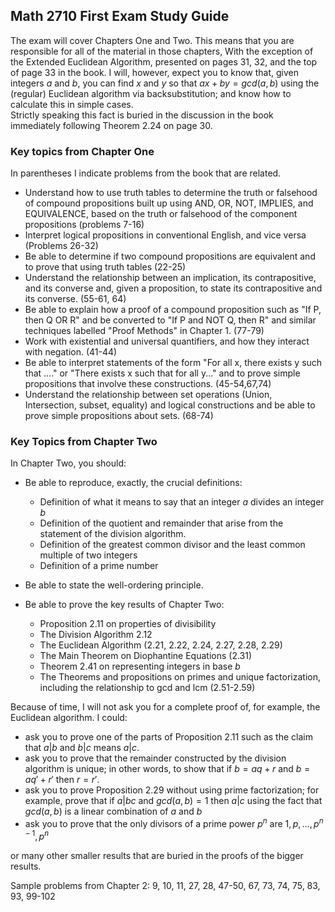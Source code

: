 ## Math 2710 First Exam Study Guide

The exam will cover Chapters One and Two. This means that you are responsible for all of the material in those chapters,
With the exception of the Extended Euclidean Algorithm, presented on pages 31, 32, and the top of page 33 in the book.  I will, however,
expect you to know that, given integers $a$ and $b$, you can find $x$ and $y$ so that $ax+by=gcd(a,b)$ using the (regular) Euclidean algorithm
via backsubstitution; and know how to calculate this in simple cases.  
Strictly speaking this fact is buried in the discussion in the book immediately following Theorem 2.24 on page 30.

### Key topics from Chapter One 

In parentheses I indicate problems from the book that are related.

- Understand how to use truth tables to determine the truth or falsehood of compound propositions built up using AND, OR, NOT, IMPLIES,
and EQUIVALENCE, based on the truth or falsehood of the component propositions (problems 7-16)
- Interpret logical propositions in conventional English, and vice versa (Problems 26-32)
- Be able to determine if two compound propositions are equivalent and to prove that using truth tables (22-25)
- Understand the relationship between an implication, its contrapositive, and its converse and, given a proposition, to state its contrapositive and its converse.
(55-61, 64)
- Be able to explain how a proof of a compound proposition such as "If P, then Q OR  R" and be converted to "If P and NOT Q, then R" and similar techniques
labelled "Proof Methods" in Chapter 1. (77-79)
- Work with existential and universal quantifiers, and how they interact with negation. (41-44)
- Be able to interpret statements of the form "For all x, there exists y such that ...." or "There exists x such that for all y..." and to prove simple
propositions that involve these constructions. (45-54,67,74)
- Understand the relationship between set operations (Union, Intersection, subset, equality) and logical constructions 
and be able to prove simple propositions about sets. (68-74)

### Key Topics from Chapter Two

In Chapter Two, you should:

- Be able to reproduce, exactly, the crucial definitions:

	- Definition of what it means to say that an integer $a$ divides an integer $b$
	- Definition of the quotient and remainder that arise from the statement of the division algorithm.  
	- Definition of the greatest common divisor and the least common multiple of two integers
	- Definition of a prime number

- Be able to state the well-ordering principle.

- Be able to prove the key results of Chapter Two:

	- Proposition 2.11 on properties of divisibility
	- The Division Algorithm 2.12
	- The Euclidean Algorithm (2.21, 2.22, 2.24, 2.27, 2.28, 2.29)
	- The Main Theorem on Diophantine Equations (2.31)
	- Theorem 2.41 on representing integers in base $b$
	- The Theorems and propositions on primes and unique factorization, including the relationship to gcd and lcm (2.51-2.59)
	
Because of time, I will not ask you for a complete proof of, for example, the Euclidean algorithm.  I could:

- ask you to prove one of the parts of Proposition 2.11 such as the claim that $a|b$ and $b|c$ means $a|c$.
- ask you to prove that the remainder constructed by the division algorithm is unique; in other words, to show that if $b=aq+r$ and $b=aq'+r'$ then $r=r'$. 
- ask you to prove Proposition 2.29 without using prime factorization; for example, prove that if $a|bc$ and $gcd(a,b)=1$ then $a|c$ using the fact that $gcd(a,b)$ is a 
linear combination of $a$ and $b$
- ask you to prove that the only divisors of a  prime power $p^n$ are $1,p,\ldots, p^{n-1}, p^{n}$

or many other smaller results that are buried in the proofs of the bigger results.

Sample problems from Chapter 2: 9, 10, 11, 27, 28, 47-50, 67, 73, 74, 75, 83, 93, 99-102






